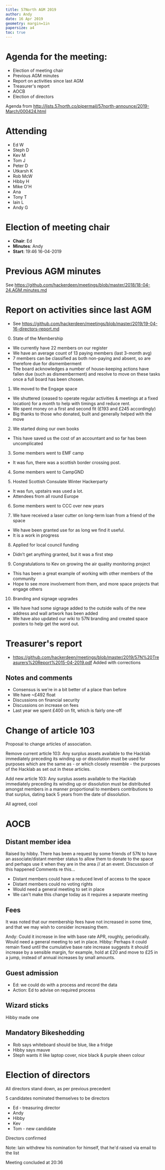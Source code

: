 ```yaml
---
title: 57North AGM 2019
author: Andy
date: 16 Apr 2019
geometry: margin=1in
papersize: a4
toc: true
---
```


# Agenda for the meeting:

* Election of meeting chair
* Previous AGM minutes
* Report on activities since last AGM
* Treasurer's report
* AOCB
* Election of directors

Agenda from http://lists.57north.co/pipermail/57north-announce/2019-March/000424.html


# Attending

* Ed W
* Steph D
* Kev M
* Tom J
* Peter D
* Utkarsh K
* Rob McW
* Hibby H
* Mike O'H
* Ana
* Tony T
* Iain L
* Andy G


# Election of meeting chair

* **Chair**: Ed
* **Minutes**: Andy
* **Start**: 19:46 16-04-2019


# Previous AGM minutes
See https://github.com/hackerdeen/meetings/blob/master/2018/18-04-24.AGM.minutes.md


# Report on activities since last AGM
* See https://github.com/hackerdeen/meetings/blob/master/2019/19-04-16-directors-report.md

0) State of the Membership
- We currently have 22 members on our register
- We have an average count of 13 paying members (last 3-month avg)
- 7 members can be classified as both non-paying and absent, so are
therefore due for dismemberment
- The board acknowledges a number of house-keeping actions have fallen due
(such as dismemberment) and resolve to move on these tasks once a full board
has been chosen.

1) We moved to the Engage space
- We shuttered (ceased to operate regular activities & meetings at a fixed location) for a month to help with timings and reduce rent.
- We spent money on a first and second fit (£193 and £245 accordingly)
- Big thanks to those who donated, built and generally helped with the move

2) We started doing our own books
- This have saved us the cost of an accountant and so far has been uncomplicated

3) Some members went to EMF camp
- It was fun, there was a scottish border crossing post.

4) Some members went to CampGND

5) Hosted Scottish Consulate Winter Hackerparty
- It was fun, upstairs was used a lot.
- Attendees from all round Europe

6) Some members went to CCC over new years

7) We have received a laser cutter on long-term loan from a friend of the space
- We have been granted use for as long we find it useful.
- It is a work in progress

8) Applied for local council funding
- Didn’t get anything granted, but it was a first step

9) Congratulations to Kev on growing the air quality monitoring project
- This has been a great example of working with other members of the community
- Hope to see more involvement from them, and more space projects that engage others

10) Branding and signage upgrades
- We have had some signage added to the outside walls of the new address and wall
artwork has been added
- We have also updated our wiki to 57N branding and created space posters to help get the word out.

# Treasurer's report
* https://github.com/hackerdeen/meetings/blob/master/2019/57N%20Treasurers%20Report%2015-04-2019.pdf
Added with corrections


## Notes and comments
* Consensus is we're in a bit better of a place than before
* We have ~£492 float
* Discussions on financial security
* Discussions on increase on fees
* Last year we spent £400 on fit, which is fairly one-off


# Change of article 103
Proposal to change articles of association.

Remove current article 103:
Any surplus assets available to the Hacklab immediately preceding its
winding up or dissolution must be used for purposes which are the same
as - or which closely resemble - the purposes of the Hacklab as set
out in these articles.

Add new article 103:
Any surplus assets available to the Hacklab immediately preceding its
winding up or dissolution must be distributed amongst members in a
manner proportional to members contributions to that surplus, dating
back 5 years from the date of dissolution.

All agreed, cool

# AOCB

## Distant member idea
Raised by hibby. 
There has been a request by some friends of 57N to have an associate/distant member status to allow them to donate to the space and perhaps use it when they are in the area // at an event. 
Discussion of this happened
Comments re this...
* Distant members could have a reduced level of access to the space
* Distant members could no voting rights
* Would need a general meeting to set in place
* We can't make this change today as it requires a separate meeting

## Fees
It was noted that our membership fees have not increased in some time, and that we may wish to consider increasing them.

Andy: Could it increase in line with base rate APR, roughly, periodically. Would need a general meeting to set in place.
Hibby: Perhaps it could remain fixed until the cumulative base rate increase suggests it should increase by a sensible margin, for example, hold at £20 and move to £25 in a jump, instead of annual increases by small amounts. 

## Guest admission
* Ed: we could do with a process and record the data
* Action: Ed to advise on required process

## Wizard sticks
Hibby made one

## Mandatory Bikeshedding
* Rob says whiteboard should be blue, like a fridge
* Hibby says mauve
* Steph wants it like laptop cover, nice black & purple sheen colour

# Election of directors

All directors stand down, as per previous precedent

5 candidates nominated themselves to be directors
* Ed - treasuring director
* Andy
* Hibby
* Kev
* Tom - new candidate

Directors confirmed

Note: Iain withdrew his nomination for himself, that he'd raised via email to the list


Meeting concluded at 20:36

